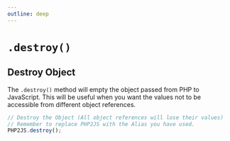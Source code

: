 ```yaml
---
outline: deep
---
```


# `.destroy()` 

## Destroy Object

The `.destroy()` method will empty the object passed from PHP to JavaScript. This will be useful when you want the values not to be accessible from different object references.

```javascript
// Destroy the Object (All object references will lose their values)
// Remember to replace PHP2JS with the Alias you have used.
PHP2JS.destroy();
```
